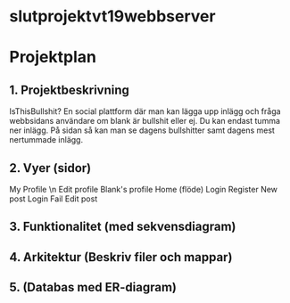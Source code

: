 # slutprojektvt19webbserver

# Projektplan

## 1. Projektbeskrivning
IsThisBullshit? En social plattform där man kan lägga upp inlägg och fråga webbsidans användare om blank är bullshit eller ej. Du kan endast tumma ner inlägg. På sidan så kan man se dagens bullshitter samt dagens mest nertummade inlägg.
## 2. Vyer (sidor)
My Profile \n
Edit profile
Blank's profile 
Home (flöde)
Login
Register
New post
Login Fail
Edit post
## 3. Funktionalitet (med sekvensdiagram)
## 4. Arkitektur (Beskriv filer och mappar)
## 5. (Databas med ER-diagram)
